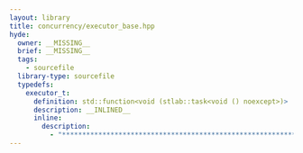 ```yaml
---
layout: library
title: concurrency/executor_base.hpp
hyde:
  owner: __MISSING__
  brief: __MISSING__
  tags:
    - sourcefile
  library-type: sourcefile
  typedefs:
    executor_t:
      definition: std::function<void (stlab::task<void () noexcept>)>
      description: __INLINED__
      inline:
        description:
          - "***********************************************************************************************"
---
```


